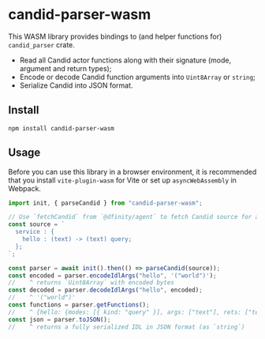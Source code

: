 # candid-parser-wasm

This WASM library provides bindings to (and helper functions for) `candid_parser` crate.

- Read all Candid actor functions along with their signature (mode, argument and return types);
- Encode or decode Candid function arguments into `Uint8Array` or `string`;
- Serialize Candid into JSON format.

## Install

`npm install candid-parser-wasm`

## Usage

Before you can use this library in a browser environment, it is recommended that you install `vite-plugin-wasm` for Vite or set up `asyncWebAssembly` in Webpack.

```js
import init, { parseCandid } from "candid-parser-wasm";

// Use `fetchCandid` from `@dfinity/agent` to fetch Candid source for a given deployed canister ID
const source = `
  service : {
    hello : (text) -> (text) query;
  };
`;

const parser = await init().then(() => parseCandid(source));
const encoded = parser.encodeIdlArgs("hello", '("world")');
//    ^ returns `Uint8Array` with encoded bytes
const decoded = parser.decodeIdlArgs("hello", encoded);
//    ^ '("world")'
const functions = parser.getFunctions();
//    ^ {hello: {modes: [{ kind: "query" }], args: ["text"], rets: ["text"]}}
const json = parser.toJSON();
//    ^ returns a fully serialized IDL in JSON format (as `string`)
```
